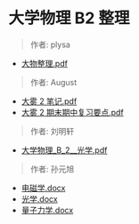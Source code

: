 # 大学物理 B2 整理

> 作者: plysa

- [大物整理.pdf](大物整理.pdf)

> 作者: August

- [大雾 2 笔记.pdf](大雾2笔记.pdf)
- [大雾 2 期末期中复习要点.pdf](大雾2期末期中复习要点.pdf)

> 作者: 刘明轩

- [大学物理\_B_2\_\_光学.pdf](大学物理_B_2__光学.pdf)

> 作者: 孙元旭

- [电磁学.docx](电磁学.docx)
- [光学.docx](光学.docx)
- [量子力学.docx](量子力学.docx)
